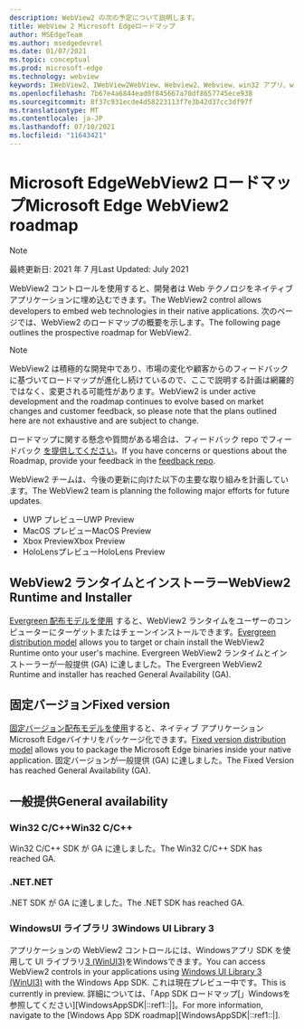 ```yaml
---
description: WebView2 の次の予定について説明します。
title: WebView 2 Microsoft Edgeロードマップ
author: MSEdgeTeam
ms.author: msedgedevrel
ms.date: 01/07/2021
ms.topic: conceptual
ms.prod: microsoft-edge
ms.technology: webview
keywords: IWebView2、IWebView2WebView、Webview2、Webview、win32 アプリ、win32、edge、ICoreWebView2、ICoreWebView2Host、ブラウザー コントロール、エッジ html
ms.openlocfilehash: 7b67e4a6844ead0f845667a70df8657745ece938
ms.sourcegitcommit: 8f37c931ecde4d58223113f7e3b42d37cc3df97f
ms.translationtype: MT
ms.contentlocale: ja-JP
ms.lasthandoff: 07/10/2021
ms.locfileid: "11643421"
---
```

# <a name="microsoft-edge-webview2-roadmap"></a><span data-ttu-id="6b7d6-104">Microsoft EdgeWebView2 ロードマップ</span><span class="sxs-lookup"><span data-stu-id="6b7d6-104">Microsoft Edge WebView2 roadmap</span></span>  

> [!NOTE]
> <span data-ttu-id="6b7d6-105">最終更新日: 2021 年 7 月</span><span class="sxs-lookup"><span data-stu-id="6b7d6-105">Last Updated:  July 2021</span></span>  

<span data-ttu-id="6b7d6-106">WebView2 コントロールを使用すると、開発者は Web テクノロジをネイティブ アプリケーションに埋め込むできます。</span><span class="sxs-lookup"><span data-stu-id="6b7d6-106">The WebView2 control allows developers to embed web technologies in their native applications.</span></span>  <span data-ttu-id="6b7d6-107">次のページでは、WebView2 のロードマップの概要を示します。</span><span class="sxs-lookup"><span data-stu-id="6b7d6-107">The following page outlines the prospective roadmap for WebView2.</span></span>  

> [!NOTE]
> <span data-ttu-id="6b7d6-108">WebView2 は積極的な開発中であり、市場の変化や顧客からのフィードバックに基づいてロードマップが進化し続けているので、ここで説明する計画は網羅的ではなく、変更される可能性があります。</span><span class="sxs-lookup"><span data-stu-id="6b7d6-108">WebView2 is under active development and the roadmap continues to evolve based on market changes and customer feedback, so please note that the plans outlined here are not exhaustive and are subject to change.</span></span>  

<span data-ttu-id="6b7d6-109">ロードマップに関する懸念や質問がある場合は、フィードバック repo でフィードバック [を提供してください][GithubMicrosoftedgeWebviewfeedbackMain]。</span><span class="sxs-lookup"><span data-stu-id="6b7d6-109">If you have concerns or questions about the Roadmap, provide your feedback in the [feedback repo][GithubMicrosoftedgeWebviewfeedbackMain].</span></span>  

<span data-ttu-id="6b7d6-110">WebView2 チームは、今後の更新に向けた以下の主要な取り組みを計画しています。</span><span class="sxs-lookup"><span data-stu-id="6b7d6-110">The WebView2 team is planning the following major efforts for future updates.</span></span>  

* <span data-ttu-id="6b7d6-111">UWP プレビュー</span><span class="sxs-lookup"><span data-stu-id="6b7d6-111">UWP Preview</span></span>
* <span data-ttu-id="6b7d6-112">MacOS プレビュー</span><span class="sxs-lookup"><span data-stu-id="6b7d6-112">MacOS Preview</span></span>
* <span data-ttu-id="6b7d6-113">Xbox Preview</span><span class="sxs-lookup"><span data-stu-id="6b7d6-113">Xbox Preview</span></span>
* <span data-ttu-id="6b7d6-114">HoloLensプレビュー</span><span class="sxs-lookup"><span data-stu-id="6b7d6-114">HoloLens Preview</span></span>

## <a name="webview2-runtime-and-installer"></a><span data-ttu-id="6b7d6-115">WebView2 ランタイムとインストーラー</span><span class="sxs-lookup"><span data-stu-id="6b7d6-115">WebView2 Runtime and Installer</span></span>  

<span data-ttu-id="6b7d6-116">[Evergreen 配布モデルを使用][ConceptDistributionEvergreenModel] すると、WebView2 ランタイムをユーザーのコンピューターにターゲットまたはチェーンインストールできます。</span><span class="sxs-lookup"><span data-stu-id="6b7d6-116">[Evergreen distribution model][ConceptDistributionEvergreenModel] allows you to target or chain install the WebView2 Runtime onto your user's machine.</span></span>  <span data-ttu-id="6b7d6-117">Evergreen WebView2 ランタイムとインストーラーが一般提供 \(GA\) に達しました。</span><span class="sxs-lookup"><span data-stu-id="6b7d6-117">The Evergreen WebView2 Runtime and installer has reached General Availability \(GA\).</span></span>  

## <a name="fixed-version"></a><span data-ttu-id="6b7d6-118">固定バージョン</span><span class="sxs-lookup"><span data-stu-id="6b7d6-118">Fixed version</span></span>  

<span data-ttu-id="6b7d6-119">[固定バージョン配布モデルを使用][ConceptsDistributionFixedVersionModel]すると、ネイティブ アプリケーションMicrosoft Edgeバイナリをパッケージ化できます。</span><span class="sxs-lookup"><span data-stu-id="6b7d6-119">[Fixed version distribution model][ConceptsDistributionFixedVersionModel] allows you to package the Microsoft Edge binaries inside your native application.</span></span>  <span data-ttu-id="6b7d6-120">固定バージョンが一般提供 \(GA\) に達しました。</span><span class="sxs-lookup"><span data-stu-id="6b7d6-120">The Fixed Version has reached General Availability \(GA\).</span></span>  

## <a name="general-availability"></a><span data-ttu-id="6b7d6-121">一般提供</span><span class="sxs-lookup"><span data-stu-id="6b7d6-121">General availability</span></span>  

### <a name="win32-cc"></a><span data-ttu-id="6b7d6-122">Win32 C/C++</span><span class="sxs-lookup"><span data-stu-id="6b7d6-122">Win32 C/C++</span></span>  

<span data-ttu-id="6b7d6-123">Win32 C/C++ SDK が GA に達しました。</span><span class="sxs-lookup"><span data-stu-id="6b7d6-123">The Win32 C/C++ SDK has reached GA.</span></span>  

### <a name="net"></a><span data-ttu-id="6b7d6-124">.NET</span><span class="sxs-lookup"><span data-stu-id="6b7d6-124">.NET</span></span>  

<span data-ttu-id="6b7d6-125">.NET SDK が GA に達しました。</span><span class="sxs-lookup"><span data-stu-id="6b7d6-125">The .NET SDK has reached GA.</span></span> 

### <a name="windows-ui-library-3"></a><span data-ttu-id="6b7d6-126">WindowsUI ライブラリ 3</span><span class="sxs-lookup"><span data-stu-id="6b7d6-126">Windows UI Library 3</span></span>

<span data-ttu-id="6b7d6-127">アプリケーションの WebView2 コントロールには、Windowsアプリ SDK を使用して UI ライブラリ[3 (WinUI3)][UwpToolkitsWinui3Index]をWindowsできます。</span><span class="sxs-lookup"><span data-stu-id="6b7d6-127">You can access WebView2 controls in your applications using [Windows UI Library 3 (WinUI3)][UwpToolkitsWinui3Index] with the Windows App SDK.</span></span> <span data-ttu-id="6b7d6-128">これは現在プレビュー中です。</span><span class="sxs-lookup"><span data-stu-id="6b7d6-128">This is currently in preview.</span></span> <span data-ttu-id="6b7d6-129">詳細については、「App SDK ロードマップ[」Windowsを参照してください][WindowsAppSDK|::ref1::|]。</span><span class="sxs-lookup"><span data-stu-id="6b7d6-129">For more information, navigate to the [Windows App SDK roadmap][WindowsAppSDK|::ref1::|].</span></span>

 
<!-- links -->  

[WindowsAppSDKRoadmap]: https://github.com/microsoft/WindowsAppSDK/blob/main/docs/roadmap.md "ロードマップ"
[ConceptDistributionEvergreenModel]: ./concepts/distribution.md#evergreen-distribution-mode "Evergreen 配布モデル - WebView2 を使用したアプリケーションの|Microsoft Docs"  
[ConceptsDistributionFixedVersionModel]: ./concepts/distribution.md#fixed-version-distribution-mode "固定バージョン配布モデル - WebView2 を使用したアプリケーションの|Microsoft Docs"  

[UwpToolkitsWinui3Index]: /uwp/toolkits/winui3/index "WindowsUI ライブラリ 3.0 プレビュー 1 (2020 年 5 月) |Microsoft Docs"  

[GithubMicrosoftedgeWebviewfeedbackMain]: https://github.com/MicrosoftEdge/WebViewFeedback "WebView フィードバック-MicrosoftEdge/WebViewFeedback | GitHub"  

[GithubMicrosoftUiXamlRoadmap]: https://github.com/microsoft/microsoft-ui-xaml/blob/master/docs/roadmap.md "WindowsUI ライブラリのロードマップ - microsoft/microsoft-ui-xaml |GitHub"  
